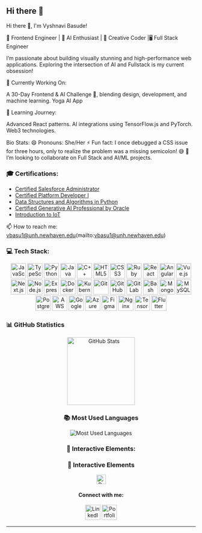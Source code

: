 ## Hi there 👋

<!--
**VyshnaviBasude/VyshnaviBasude** is a ✨ _special_ ✨ repository because its `README.md` (this file) appears on your GitHub profile.

Here are some ideas to get you started:

- 🔭 I’m currently working on ...
- 🌱 I’m currently learning ...
- 👯 I’m looking to collaborate on ...
- 🤔 I’m looking for help with ...
- 💬 Ask me about ...
- 📫 How to reach me: ...
- 😄 Pronouns: ...
- ⚡ Fun fact: ...
-->

Hi there 👋, I'm Vyshnavi Basude!

🌟 Frontend Engineer | 🚀 AI Enthusiast | 🎨 Creative Coder |🖥️ Full Stack Engineer

I’m passionate about building visually stunning and high-performance web applications. Exploring the intersection of AI and Fullstack is my current obsession!

🔭 Currently Working On:

A 30-Day Frontend & AI Challenge 🧠, blending design, development, and machine learning.
Yoga AI App


🌱 Learning Journey:

Advanced React patterns.
AI integrations using TensorFlow.js and PyTorch.
Web3 technologies.


Bio Stats:
😄 Pronouns: She/Her
⚡ Fun fact: I once debugged a CSS issue for three hours, only to realize the problem was a missing semicolon! 😅
👯 I’m looking to collaborate on Full Stack and AI/ML projects.


### 🎓 Certifications:

- [Certified Salesforce Administrator](https://www.salesforce.com/trailblazer/profile)
- [Certified Platform Developer I](https://trailhead.salesforce.com/en/credentials/certification-detail-print/?searchString=IAFDfQsllwSM52m5MtdGwPChPZ5D+RKV0mwSiGuweKj9F3Ao5j5/jvj/SPUn3MkY)
- [Data Structures and Algorithms in Python](https://archive.nptel.ac.in/noc/Ecertificate/?q=NPTEL20CS26S1PC933737)
- [Certified Generative AI Professional by Oracle](https://brm-certview.oracle.com/ords/certview/ecertificate?ssn=OC5096078&trackId=OCI2024GAIOCP&key=f8884be1ae503a7257b3dd8ccda5628b13978ecf)
- [Introduction to IoT](https://archive.nptel.ac.in/noc/Ecertificate/?q=NPTEL19CS65S51470349191052891)

📫 How to reach me: vbasu1@unh.newhaven.edu(mailto:vbasu1@unh.newhaven.edu)

### 💻 Tech Stack:

<div align="center">

  <!-- Programming Languages -->
  <img src="https://cdn.jsdelivr.net/gh/devicons/devicon/icons/javascript/javascript-original.svg" alt="JavaScript" height="40"/>
  <img src="https://cdn.jsdelivr.net/gh/devicons/devicon/icons/typescript/typescript-original.svg" alt="TypeScript" height="40"/>
  <img src="https://cdn.jsdelivr.net/gh/devicons/devicon/icons/python/python-original.svg" alt="Python" height="40"/>
  <img src="https://cdn.jsdelivr.net/gh/devicons/devicon/icons/java/java-original.svg" alt="Java" height="40"/>
  <img src="https://cdn.jsdelivr.net/gh/devicons/devicon/icons/cplusplus/cplusplus-original.svg" alt="C++" height="40"/>
  <img src="https://cdn.jsdelivr.net/gh/devicons/devicon/icons/html5/html5-original.svg" alt="HTML5" height="40"/>
  <img src="https://cdn.jsdelivr.net/gh/devicons/devicon/icons/css3/css3-original.svg" alt="CSS3" height="40"/>
  <img src="https://cdn.jsdelivr.net/gh/devicons/devicon/icons/ruby/ruby-original.svg" alt="Ruby" height="40"/>

  <!-- Frameworks & Libraries -->
  <img src="https://cdn.jsdelivr.net/gh/devicons/devicon/icons/react/react-original.svg" alt="React" height="40"/>
  <img src="https://cdn.jsdelivr.net/gh/devicons/devicon/icons/angularjs/angularjs-original.svg" alt="Angular" height="40"/>
  <img src="https://cdn.jsdelivr.net/gh/devicons/devicon/icons/vuejs/vuejs-original.svg" alt="Vue.js" height="40"/>
  <img src="https://cdn.jsdelivr.net/gh/devicons/devicon/icons/nextjs/nextjs-original.svg" alt="Next.js" height="40"/>
  <img src="https://cdn.jsdelivr.net/gh/devicons/devicon/icons/nodejs/nodejs-original.svg" alt="Node.js" height="40"/>
  <img src="https://cdn.jsdelivr.net/gh/devicons/devicon/icons/express/express-original.svg" alt="Express" height="40"/>

   <!-- DevOps & Tools -->
  <img src="https://cdn.jsdelivr.net/gh/devicons/devicon/icons/docker/docker-original.svg" alt="Docker" height="40"/>
  <img src="https://cdn.jsdelivr.net/gh/devicons/devicon/icons/kubernetes/kubernetes-plain.svg" alt="Kubernetes" height="40"/>
  <img src="https://cdn.jsdelivr.net/gh/devicons/devicon/icons/git/git-original.svg" alt="Git" height="40"/>
  <img src="https://cdn.jsdelivr.net/gh/devicons/devicon/icons/github/github-original.svg" alt="GitHub" height="40"/>
  <img src="https://cdn.jsdelivr.net/gh/devicons/devicon/icons/gitlab/gitlab-original.svg" alt="GitLab" height="40"/>
  <img src="https://cdn.jsdelivr.net/gh/devicons/devicon/icons/bash/bash-original.svg" alt="Bash" height="40"/>

  <!-- Databases -->
  <img src="https://cdn.jsdelivr.net/gh/devicons/devicon/icons/mongodb/mongodb-original.svg" alt="MongoDB" height="40"/>
  <img src="https://cdn.jsdelivr.net/gh/devicons/devicon/icons/mysql/mysql-original.svg" alt="MySQL" height="40"/>
  <img src="https://cdn.jsdelivr.net/gh/devicons/devicon/icons/postgresql/postgresql-original.svg" alt="PostgreSQL" height="40"/>

   <!-- Cloud Platforms -->
  <img src="https://cdn.jsdelivr.net/gh/devicons/devicon/icons/amazonwebservices/amazonwebservices-original.svg" alt="AWS" height="40"/>
  <img src="https://cdn.jsdelivr.net/gh/devicons/devicon/icons/googlecloud/googlecloud-original.svg" alt="Google Cloud" height="40"/>
  <img src="https://cdn.jsdelivr.net/gh/devicons/devicon/icons/azure/azure-original.svg" alt="Azure" height="40"/>

  <!-- Other Tools -->
  <img src="https://cdn.jsdelivr.net/gh/devicons/devicon/icons/figma/figma-original.svg" alt="Figma" height="40"/>
  <img src="https://cdn.jsdelivr.net/gh/devicons/devicon/icons/nginx/nginx-original.svg" alt="Nginx" height="40"/>
  <img src="https://cdn.jsdelivr.net/gh/devicons/devicon/icons/tensorflow/tensorflow-original.svg" alt="TensorFlow" height="40"/>
  <img src="https://cdn.jsdelivr.net/gh/devicons/devicon/icons/flutter/flutter-original.svg" alt="Flutter" height="40"/>
</div>

### 📊 GitHub Statistics

<div align="center">
  <img src="https://github-readme-stats.vercel.app/api?username=VyshnaviBasude&show_icons=true&count_private=true&theme=radical" alt="GitHub Stats" height="180px" />
<div>
  
### 📚 Most Used Languages
<div align="center">
  <img src="https://github-readme-stats.vercel.app/api/top-langs/?username=VyshnaviBasude&layout=compact&theme=radical" alt="Most Used Languages" />
</div>
  
### 🌈 Interactive Elements:
<div align="center">
  <h3>🌈 Interactive Elements</h3>
  <img src="https://img.shields.io/badge/PROFILE%20VIEWS-7,702-ff69b4" alt="Profile Views" height="25"/>
</div>

<div align="center">
  <h4>Connect with me:</h4>
  <a href="https://linkedin.com/in/VyshnaviBasude" target="_blank"><img src="https://cdn.jsdelivr.net/gh/devicons/devicon/icons/linkedin/linkedin-original.svg" alt="LinkedIn" height="40"/></a>
  <a href="https://your-portfolio-link.com" target="_blank"><img src="https://img.shields.io/badge/-Portfolio-000?logo=github&logoColor=white" alt="Portfolio" height="40"/></a>
</div>

---



